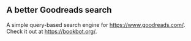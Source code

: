 ## A better Goodreads search
A simple query-based search engine for https://www.goodreads.com/. Check it out at https://bookbot.org/.
